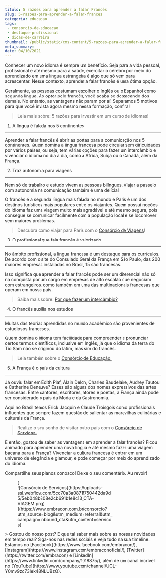 ```yaml
---
titulo: 5 razões para aprender a falar Francês
slug: 5-razoes-para-aprender-a-falar-frances
categoria: educacao
tags:
 - consorcio-de-educacao
 - destaque-profissional
 - dicas-de-carreira
thumbnail: /public/static/cms-content/5-razoes-para-aprender-a-falar-frances.jpg
meta_summary: 
date: 04/10/2021
---
```

Conhecer um novo idioma é sempre um benefício. Seja para a vida pessoal, profissional e até mesmo para a saúde, exercitar o cérebro por meio do aprendizado em uma língua estrangeira é algo que só vem para acrescentar. Nesse contexto, aprender a falar francês é uma ótima opção.

Geralmente, as pessoas costumam escolher o Inglês ou o Espanhol como segunda língua. Ao optar pelo francês, você acaba se destacando dos demais. No entanto, as vantagens não param por aí! Separamos 5 motivos para que você invista agora mesmo nessa formação, confira!

> Leia mais sobre: 5 razões para investir em um curso de idiomas!

1. A língua é falada nos 5 continentes
--------------------------------------

Aprender a falar francês é abrir as portas para a comunicação nos 5 continentes. Quem domina a língua francesa pode circular sem dificuldades por vários países, ou seja, tem várias opções para fazer um intercâmbio e vivenciar o idioma no dia a dia, como a África, Suíça ou o Canadá, além da França.

2. Traz autonomia para viagens
------------------------------

Nem só de trabalho e estudo vivem as pessoas bilíngues. Viajar a passeio com autonomia na comunicação também é uma delícia!

O francês é a segunda língua mais falada no mundo e Paris é um dos destinos turísticos mais populares entre os viajantes. Quem possui noções do idioma faz uma viagem muito mais agradável e até mesmo segura, pois consegue se comunicar facilmente com a população local e se locomover sem maiores problemas.

> Descubra como viajar para Paris com o [Consórcio de Viagens](https://www.embracon.com.br/blog/consorcio-de-viagens-embracon-vantagens)!

3. O profissional que fala francês é valorizado
-----------------------------------------------

No âmbito profissional, a língua francesa é um destaque para os currículos. De acordo com o site do Consulado Geral da França em São Paulo, das 200 maiores empresas instaladas no Brasil, 15 são francesas.

Isso significa que aprender a falar francês pode ser um diferencial não só na conquista por um cargo em empresas de alto escalão que negociam com estrangeiros, como também em uma das multinacionais francesas que operam em nosso país.

> Saiba mais sobre: [Por que fazer um intercâmbio?](https://www.embracon.com.br/blog/por-que-fazer-um-intercambio-veja-7-bons-motivos)

4. O francês auxilia nos estudos
--------------------------------

Muitas das teorias aprendidas no mundo acadêmico são provenientes de estudiosos franceses.

Quem domina o idioma tem facilidade para compreender e pronunciar certos termos científicos, inclusive em Inglês, já que o idioma da terra do Tio Sam não se originou do latim, mas sim do francês.

> Leia também sobre o [Consórcio de Educação.](https://www.embracon.com.br/blog/tire-as-suas-duvidas-sobre-o-consorcio-de-educacao-embracon)

5. A França é o país da cultura
-------------------------------

Já ouviu falar em Edith Piaf, Alain Delon, Charles Baudelaire, Audrey Tautou e Catherine Deneuve? Esses são alguns dos nomes expressivos das artes francesas. Entre cantores, escritores, atores e poetas, a França ainda pode ser considerado o país da Moda e da Gastronomia.

Aqui no Brasil temos Erick Jacquin e Claude Troisgois como profissionais influentes que sempre fazem questão de salientar as maravilhas culinárias e culturais da França.

> Realize o seu sonho de visitar outro país com o [Consórcio de Serviços.](https://www.embracon.com.br/consorcio-servicos)

E então, gostou de saber as vantagens em aprender a falar francês? Ficou animado para aprender uma nova língua e até mesmo fazer uma viagem bacana para a França? Vivenciar a cultura francesa é entrar em um universo de elegância e glamour, e pode começar por meio do aprendizado do idioma.

Compartilhe seus planos conosco! Deixe o seu comentário. Au revoir!

<figure class="w-richtext-figure-type-image w-richtext-align-center" style="max-width:310px">[<div>![Consórcio de Serviços](https://uploads-ssl.webflow.com/5cc70a3a0871f750442da9d5/5eb048b308e2cb691b1e8c13_CTA-VIAGEM.png)</div>](https://www.embracon.com.br/consorcio?utm_source=blog&utm_medium=referral&utm_campaign=inbound_cta&utm_content=servicos)</figure>> Gostou do nosso post? E que tal saber mais sobre as nossas novidades em tempo real? Siga-nos nas redes sociais e veja tudo na sua timeline. Estamos no [Facebook](https://www.facebook.com/embracon/), [Instagram](https://www.instagram.com/embraconoficial/), [Twitter](https://twitter.com/embracon) e [LinkedIn](https://www.linkedin.com/company/1018875/), além de um canal incrível no [YouTube](https://www.youtube.com/channel/UCL-Y0mv9zc73Iek48NLUBzQ).

‍
